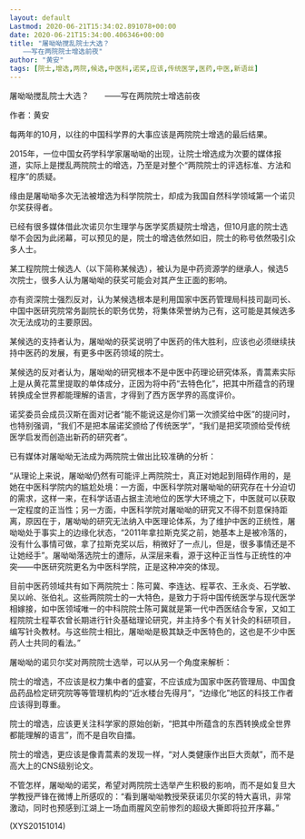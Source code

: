 ```yaml
---
layout: default
Lastmod: 2020-06-21T15:34:02.891078+00:00
date: 2020-06-21T15:34:00.406346+00:00
title: "屠呦呦搅乱院士大选？
　　——写在两院院士增选前夜"
author: "黄安"
tags: [院士,增选,两院,候选,中医科,诺奖,应该,传统医学,医药,中医,新语丝]
---
```


屠呦呦搅乱院士大选？　　——写在两院院士增选前夜

作者：黄安

每两年的10月，以往的中国科学界的大事应该是两院院士增选的最后结果。

2015年，一位中国女药学科学家屠呦呦的出现，让院士增选成为次要的媒体报道，实际上是搅乱两院院士的增选，乃至是对整个“两院院士的评选标准、方法和程序”的质疑。

缘由是屠呦呦多次无法被增选为科学院院士，却成为我国自然科学领域第一个诺贝尔奖获得者。

已经有很多媒体借此次诺贝尔生理学与医学奖质疑院士增选，但10月底的院士选举不会因为此闭幕，可以预见的是，院士的增选依然如旧，院士的称号依然吸引众多人士。

某工程院院士候选人（以下简称某候选），被认为是中药资源学的继承人，候选5次院士，很多人认为屠呦呦的获奖可能会对其产生正面的影响。

亦有资深院士强烈反对，认为某候选根本是利用国家中医药管理局科技司副司长、中国中医研究院常务副院长的职务优势，将集体荣誉纳为己有，这可能是其候选多次无法成功的主要原因。

某候选的支持者认为，屠呦呦的获奖说明了中医药的伟大胜利，应该也必须继续扶持中医药的发展，有更多中医药领域的院士。

某候选的反对者认为，屠呦呦的研究根本不是中医中药理论研究体系，青蒿素实际上是从黄花蒿里提取的单体成分，正因为将中药“去特色化”，把其中所蕴含的药理转换成全世界都能理解的语言，才得到了西方医学界的高度评价。

诺奖委员会成员汉斯在面对记者“能不能说这是你们第一次颁奖给中医”的提问时，也特别强调，“我们不是把本届诺奖颁给了传统医学”，“我们是把奖项颁给受传统医学启发而创造出新药的研究者”。

已有媒体对屠呦呦无法成为两院院士做出比较准确的分析：

“从理论上来说，屠呦呦仍然有可能评上两院院士，真正对她起到阻碍作用的，是她在中医科学院内的尴尬处境：一方面，中医科学院对屠呦呦的研究存在十分迫切的需求，这样一来，在科学话语占据主流地位的医学大环境之下，中医就可以获取一定程度的正当性；另一方面，中医科学院对屠呦呦的研究又不得不刻意保持距离，原因在于，屠呦呦的研究无法纳入中医理论体系，为了维护中医的正统性，屠呦呦处于事实上的边缘化状态，“2011年拿拉斯克奖之前，她基本上是被冷落的，没有什么事情可做，拿了拉斯克奖以后，稍微好了一点儿，但是，很多事情还是不让她经手”。屠呦呦落选院士的遭际，从深层来看，源于这种正当性与正统性的冲突——中医研究院更名为中医科学院，正是这种冲突的体现。

目前中医药领域共有如下两院院士：陈可冀、李连达、程莘农、王永炎、石学敏、吴以岭、张伯礼。这些两院院士的一大特色，是致力于将中国传统医学与现代医学相嫁接，如中医领域唯一的中科院院士陈可冀就是第一代中西医结合专家，又如工程院院士程莘农曾长期进行针灸基础理论研究，并主持多个有关针灸的科研项目，编写针灸教材。与这些院士相比，屠呦呦是极其缺乏中医特色的，这也是不少中医药人士共同的看法。”

屠呦呦的诺贝尔奖对两院院士选举，可以从另一个角度来解析：

院士的增选，不应该是权力集中者的盛宴，不应该成为国家中医药管理局、中国食品药品检定研究院等等管理机构的“近水楼台先得月”，“边缘化”地区的科技工作者应该得到尊重。

院士的增选，应该更关注科学家的原始创新，“把其中所蕴含的东西转换成全世界都能理解的语言”，而不是自吹自擂。

院士的增选，更应该是像青蒿素的发现一样，“对人类健康作出巨大贡献”，而不是高大上的CNS级别论文。

不管怎样，屠呦呦的诺奖，希望对两院院士选举产生积极的影响，而不是如复旦大学教授严锋在微博上所感叹的：“看到屠呦呦教授荣获诺贝尔奖的特大喜讯，非常激动，同时也预感到江湖上一场血雨腥风空前惨烈的超级大撕即将拉开序幕。”

(XYS20151014)

